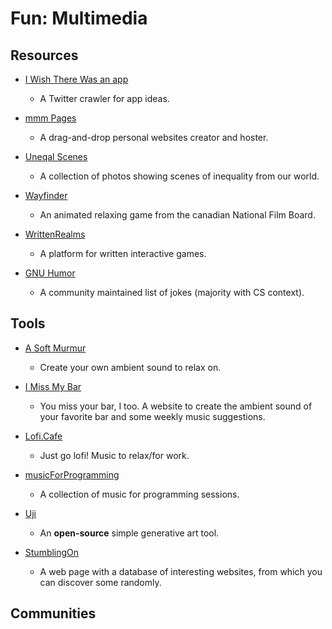 # Fun: Multimedia

## Resources

* [I Wish There Was an app](https://iwishtherewas.app)
  
   * A Twitter crawler for app ideas.

* [mmm Pages](https://build.mmm.page)
  
   * A drag-and-drop personal websites creator and hoster.

* [Uneqal Scenes](https://unequalscenes.com)
  
   * A collection of photos showing scenes of inequality from our world.

* [Wayfinder](https://wayfinder.nfb.ca)
  
   * An animated relaxing game from the canadian National Film Board.

* [WrittenRealms](https://writtenrealms.com)
  
   * A platform for written interactive games.

* [GNU Humor](https://www.gnu.org/fun/humor.en.html)
  
   * A community maintained list of jokes (majority with CS context).

## Tools

* [A Soft Murmur](https://asoftmurmur.com)
  
   * Create your own ambient sound to relax on.

* [I Miss My Bar](http://imissmybar.com)
  
   * You miss your bar, I too. A website to create the ambient sound of your favorite bar and some weekly music suggestions.

* [Lofi.Cafe](https://lofi.cafe)
  
   * Just go lofi! Music to relax/for work.

* [musicForProgramming](https://www.musicforprogramming.net)
  
   * A collection of music for programming sessions. 

* [Uji](https://doersino.github.io/uji)
  
   * An **open-source** simple generative art tool.

* [StumblingOn](https://stumblingon.com)
  
   * A web page with a database of interesting websites, from which you can discover some randomly.

## Communities
